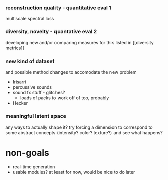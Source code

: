 ### reconstruction quality - quantitative eval 1
multiscale spectral loss
### diversity, novelty - quantative eval 2
developing new and/or comparing measures for this
listed in [[diversity metrics]]
### new kind of dataset
and possible method changes to accomodate the new problem
- Irisarri
- percussive sounds
- sound fx stuff - glitches?
    - loads of packs to work off of too, probably
- Hecker
### meaningful latent space
any ways to actually shape it? try forcing a dimension to correspond to some abstract concepts (intensity? color? texture?) and see what happens?
# non-goals
- real-time generation
- usable modules? at least for now, would be nice to do later